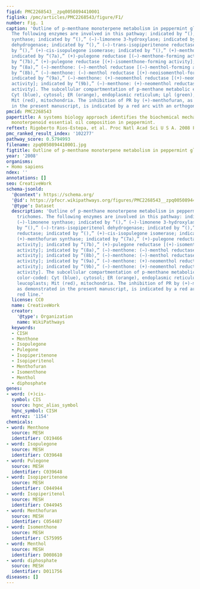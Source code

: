 ```yaml
---
figid: PMC2268543__zpq0050894410001
figlink: /pmc/articles/PMC2268543/figure/F1/
number: Fig. 1
caption: 'Outline of p-menthane monoterpene metabolism in peppermint glandular trichomes.
  The following enzymes are involved in this pathway: indicated by “(),” (−)-limonene
  synthase; indicated by “(),” (−)-limonene 3-hydroxylase; indicated by “(),” (−)-trans-isopiperitenol
  dehydrogenase; indicated by “(),” (−)-trans-isopiperitenone reductase; indicated
  by “(),” (+)-cis-isopulegone isomerase; indicated by “(),” (+)-menthofuran synthase;
  indicated by “(7a),” (+)-pulegone reductase [(−)-menthone-forming activity]; indicated
  by “(7b),” (+)-pulegone reductase [(+)-isomenthone-forming activity]; indicated
  by “(8a),” (−)-menthone: (−)-menthol reductase [(−)-menthol-forming activity]; indicated
  by “(8b),” (−)-menthone: (−)-menthol reductase [(+)-neoisomenthol-forming activity];
  indicated by “(9a),” (−)-menthone: (+)-neomenthol reductase [(+)-neomenthol-forming
  activity]; indicated by “(9b),” (−)-menthone: (+)-neomenthol reductase [(+)-isomenthol-forming
  activity]. The subcellular compartmentation of p-menthane metabolic enzymes is color-coded:
  Cyt (blue), cytosol; ER (orange), endoplasmic reticulum; Lpl (green), leucoplasts;
  Mit (red), mitochondria. The inhibition of PR by (+)-menthofuran, as demonstrated
  in the present manuscript, is indicated by a red arc with an orthogonal red line.'
pmcid: PMC2268543
papertitle: A systems biology approach identifies the biochemical mechanisms regulating
  monoterpenoid essential oil composition in peppermint.
reftext: Rigoberto Rios-Estepa, et al. Proc Natl Acad Sci U S A. 2008 Feb 26;105(8):2818-2823.
pmc_ranked_result_index: '102277'
pathway_score: 0.5794993
filename: zpq0050894410001.jpg
figtitle: Outline of p-menthane monoterpene metabolism in peppermint glandular trichomes
year: '2008'
organisms:
- Homo sapiens
ndex: ''
annotations: []
seo: CreativeWork
schema-jsonld:
  '@context': https://schema.org/
  '@id': https://pfocr.wikipathways.org/figures/PMC2268543__zpq0050894410001.html
  '@type': Dataset
  description: 'Outline of p-menthane monoterpene metabolism in peppermint glandular
    trichomes. The following enzymes are involved in this pathway: indicated by “(),”
    (−)-limonene synthase; indicated by “(),” (−)-limonene 3-hydroxylase; indicated
    by “(),” (−)-trans-isopiperitenol dehydrogenase; indicated by “(),” (−)-trans-isopiperitenone
    reductase; indicated by “(),” (+)-cis-isopulegone isomerase; indicated by “(),”
    (+)-menthofuran synthase; indicated by “(7a),” (+)-pulegone reductase [(−)-menthone-forming
    activity]; indicated by “(7b),” (+)-pulegone reductase [(+)-isomenthone-forming
    activity]; indicated by “(8a),” (−)-menthone: (−)-menthol reductase [(−)-menthol-forming
    activity]; indicated by “(8b),” (−)-menthone: (−)-menthol reductase [(+)-neoisomenthol-forming
    activity]; indicated by “(9a),” (−)-menthone: (+)-neomenthol reductase [(+)-neomenthol-forming
    activity]; indicated by “(9b),” (−)-menthone: (+)-neomenthol reductase [(+)-isomenthol-forming
    activity]. The subcellular compartmentation of p-menthane metabolic enzymes is
    color-coded: Cyt (blue), cytosol; ER (orange), endoplasmic reticulum; Lpl (green),
    leucoplasts; Mit (red), mitochondria. The inhibition of PR by (+)-menthofuran,
    as demonstrated in the present manuscript, is indicated by a red arc with an orthogonal
    red line.'
  license: CC0
  name: CreativeWork
  creator:
    '@type': Organization
    name: WikiPathways
  keywords:
  - CISH
  - Menthone
  - Isopulegone
  - Pulegone
  - Isopiperitenone
  - Isopiperitenol
  - Menthofuran
  - Isomenthone
  - Menthol
  - diphosphate
genes:
- word: (+)cis-
  symbol: CIS
  source: hgnc_alias_symbol
  hgnc_symbol: CISH
  entrez: '1154'
chemicals:
- word: Menthone
  source: MESH
  identifier: C019466
- word: Isopulegone
  source: MESH
  identifier: C039648
- word: Pulegone
  source: MESH
  identifier: C039648
- word: Isopiperitenone
  source: MESH
  identifier: C044944
- word: Isopiperitenol
  source: MESH
  identifier: C044945
- word: Menthofuran
  source: MESH
  identifier: C054487
- word: Isomenthone
  source: MESH
  identifier: C575995
- word: Menthol
  source: MESH
  identifier: D008610
- word: diphosphate
  source: MESH
  identifier: D011756
diseases: []
---
```


